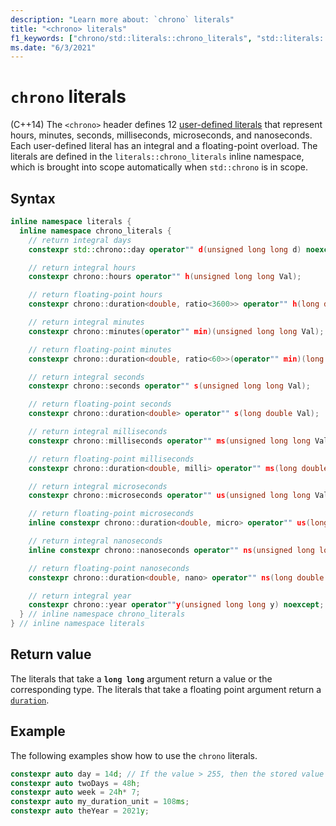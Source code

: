 ```yaml
---
description: "Learn more about: `chrono` literals"
title: "<chrono> literals"
f1_keywords: ["chrono/std::literals::chrono_literals", "std::literals::chrono_literals", "chrono_literals", 'chrono/std::operator"" d', 'chrono/std::operator"" h', 'chrono/std::operator"" min', 'chrono/std::operator"" s', 'chrono/std::operator"" ms', 'chrono/std::operator"" us', 'chrono/std::operator"" ns', 'chrono/std::operator"" y']
ms.date: "6/3/2021"
---
```

# `chrono` literals

(C++14) The `<chrono>` header defines 12 [user-defined literals](../cpp/user-defined-literals-cpp.md) that represent hours, minutes, seconds, milliseconds, microseconds, and nanoseconds. Each user-defined literal has an integral and a floating-point overload. The literals are defined in the `literals::chrono_literals` inline namespace, which is brought into scope automatically when `std::chrono` is in scope.

## Syntax

```cpp
inline namespace literals {
  inline namespace chrono_literals {
    // return integral days
    constexpr std::chrono::day operator"" d(unsigned long long d) noexcept;

    // return integral hours
    constexpr chrono::hours operator"" h(unsigned long long Val);

    // return floating-point hours
    constexpr chrono::duration<double, ratio<3600>> operator"" h(long double Val);

    // return integral minutes
    constexpr chrono::minutes(operator"" min)(unsigned long long Val);

    // return floating-point minutes
    constexpr chrono::duration<double, ratio<60>>(operator"" min)(long double Val);

    // return integral seconds
    constexpr chrono::seconds operator"" s(unsigned long long Val);

    // return floating-point seconds
    constexpr chrono::duration<double> operator"" s(long double Val);

    // return integral milliseconds
    constexpr chrono::milliseconds operator"" ms(unsigned long long Val);

    // return floating-point milliseconds
    constexpr chrono::duration<double, milli> operator"" ms(long double Val);

    // return integral microseconds
    constexpr chrono::microseconds operator"" us(unsigned long long Val);

    // return floating-point microseconds
    inline constexpr chrono::duration<double, micro> operator"" us(long double Val);

    // return integral nanoseconds
    inline constexpr chrono::nanoseconds operator"" ns(unsigned long long Val);

    // return floating-point nanoseconds
    constexpr chrono::duration<double, nano> operator"" ns(long double Val);

    // return integral year
    constexpr chrono::year operator""y(unsigned long long y) noexcept; // C++ 20
  } // inline namespace chrono_literals
} // inline namespace literals
```

## Return value

The literals that take a **`long long`** argument return a value or the corresponding type. The literals that take a floating point argument return a [`duration`](../standard-library/duration-class.md).

## Example

The following examples show how to use the `chrono` literals.

```cpp
constexpr auto day = 14d; // If the value > 255, then the stored value is unspecified. 
constexpr auto twoDays = 48h;
constexpr auto week = 24h* 7;
constexpr auto my_duration_unit = 108ms;
constexpr auto theYear = 2021y;
```
